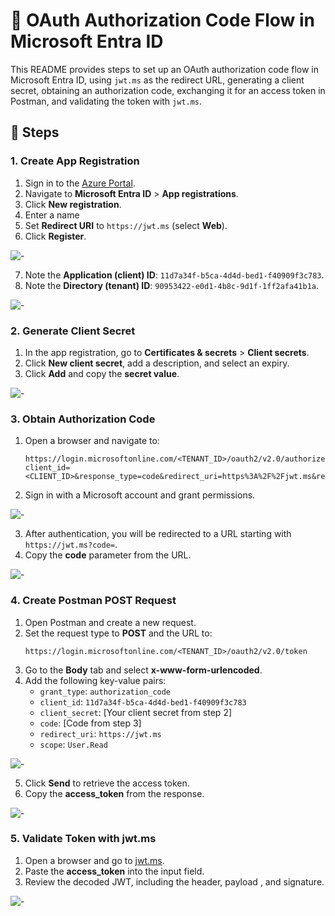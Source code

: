 
# 🔐 OAuth Authorization Code Flow in Microsoft Entra ID

This README provides steps to set up an OAuth authorization code flow in Microsoft Entra ID, using `jwt.ms` as the redirect URL, generating a client secret, obtaining an authorization code, exchanging it for an access token in Postman, and validating the token with `jwt.ms`.

## 📝 Steps

### 1. Create App Registration

1. Sign in to the [Azure Portal](https://portal.azure.com).
2. Navigate to **Microsoft Entra ID** > **App registrations**.
3. Click **New registration**.
4. Enter a name
5. Set **Redirect URI** to `https://jwt.ms` (select **Web**).
6. Click **Register**.

![-](img/reg.png)

7. Note the **Application (client) ID**: `11d7a34f-b5ca-4d4d-bed1-f40909f3c783`.
8. Note the **Directory (tenant) ID**: `90953422-e0d1-4b8c-9d1f-1ff2afa41b1a`.

![-](img/overview.png)

### 2. Generate Client Secret

1. In the app registration, go to **Certificates & secrets** > **Client secrets**.
2. Click **New client secret**, add a description, and select an expiry.
3. Click **Add** and copy the **secret value**.

![-](img/secval.png)

### 3. Obtain Authorization Code

1. Open a browser and navigate to:
   ```
   https://login.microsoftonline.com/<TENANT_ID>/oauth2/v2.0/authorize?client_id=<CLIENT_ID>&response_type=code&redirect_uri=https%3A%2F%2Fjwt.ms&response_mode=query&scope=User.Read&state=12345&prompt=login
   ```
2. Sign in with a Microsoft account and grant permissions.

![-](img/loginperm.png)

3. After authentication, you will be redirected to a URL starting with `https://jwt.ms?code=`.
4. Copy the **code** parameter from the URL.

![-](img/code.png)

### 4. Create Postman POST Request

1. Open Postman and create a new request.
2. Set the request type to **POST** and the URL to:
   ```
   https://login.microsoftonline.com/<TENANT_ID>/oauth2/v2.0/token
   ```
3. Go to the **Body** tab and select **x-www-form-urlencoded**.
4. Add the following key-value pairs:
   - `grant_type`: `authorization_code`
   - `client_id`: `11d7a34f-b5ca-4d4d-bed1-f40909f3c783`
   - `client_secret`: [Your client secret from step 2]
   - `code`: [Code from step 3]
   - `redirect_uri`: `https://jwt.ms`
   - `scope`: `User.Read`

![-](img/postman.png)

5. Click **Send** to retrieve the access token.
6. Copy the **access_token** from the response.

![-](img/acs_code.png)

### 5. Validate Token with jwt.ms

1. Open a browser and go to [jwt.ms](https://jwt.ms).
2. Paste the **access_token** into the input field.
3. Review the decoded JWT, including the header, payload , and signature.

![-](img/full.png)
